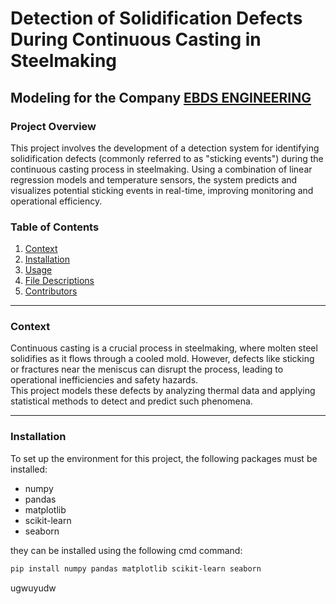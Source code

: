 # Detection of Solidification Defects During Continuous Casting in Steelmaking  
## Modeling for the Company [EBDS ENGINEERING](https://be.linkedin.com/company/ebds-engineering)


### Project Overview  
This project involves the development of a detection system for identifying solidification defects (commonly referred to as "sticking events") during the continuous casting process in steelmaking. Using a combination of linear regression models and temperature sensors, the system predicts and visualizes potential sticking events in real-time, improving monitoring and operational efficiency.

### Table of Contents  
1. [Context](#context)  
2. [Installation](#installation)  
3. [Usage](#usage)  
4. [File Descriptions](#file-descriptions)  
5. [Contributors](#contributors)  

---

### Context  
Continuous casting is a crucial process in steelmaking, where molten steel solidifies as it flows through a cooled mold. However, defects like sticking or fractures near the meniscus can disrupt the process, leading to operational inefficiencies and safety hazards.  
This project models these defects by analyzing thermal data and applying statistical methods to detect and predict such phenomena.

---

### Installation  
To set up the environment for this project, the following packages must be installed:  
* numpy
* pandas
* matplotlib
* scikit-learn
* seaborn

they can be installed using the following cmd command:
```bash
pip install numpy pandas matplotlib scikit-learn seaborn
```

ugwuyudw

